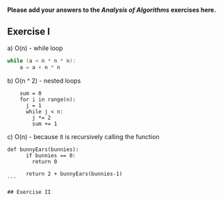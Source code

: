 #### Please add your answers to the **_Analysis of Algorithms_** exercises here.

## Exercise I

a) O(n) - while loop

```a = 0
while (a < n * n * n):
    a = a + n * n
```

b) O(n ^ 2) - nested loops

```
    sum = 0
    for i in range(n):
      j = 1
      while j < n:
        j *= 2
        sum += 1
```

c) O(n) - because it is recursively calling the function

````
def bunnyEars(bunnies):
      if bunnies == 0:
        return 0

      return 2 + bunnyEars(bunnies-1)
```

## Exercise II
````

